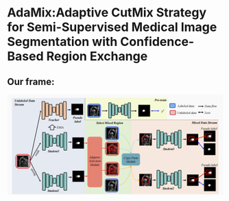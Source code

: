 # AdaMix:Adaptive CutMix Strategy for Semi-Supervised Medical Image Segmentation with Confidence-Based Region Exchange
## Our frame:
![avatar](./framework.png)

